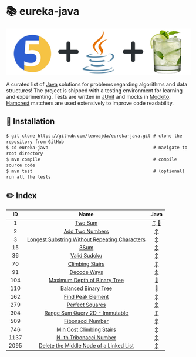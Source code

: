 # :books: eureka-java

![banner](./docs/banner.png "banner")

A curated list of [Java](https://www.java.com/en/) solutions for problems regarding algorithms and data structures! The project is shipped with a testing environment for learning and experimenting.
Tests are written in [JUnit](https://junit.org/junit5/) and mocks in [Mockito](https://site.mockito.org/). [Hamcrest](https://hamcrest.org/JavaHamcrest/) matchers are used extensively to improve code readability.

## :pushpin: Installation

```shell
$ git clone https://github.com/leowajda/eureka-java.git # clone the repository from GitHub
$ cd eureka-java                                        # navigate to root directory
$ mvn compile                                           # compile source code
$ mvn test                                              # (optional) run all the tests
```

## :pencil2: Index

|  ID  |                                                              Name                                                               |                                                                                                                     Java                                                                                                                      |
|:----:|:-------------------------------------------------------------------------------------------------------------------------------:|:---------------------------------------------------------------------------------------------------------------------------------------------------------------------------------------------------------------------------------------------:|
|  1   |                                        [Two Sum](https://leetcode.com/problems/two-sum/)                                        | [:arrow_up_down:](https://github.com/leowajda/eureka-java/blob/master/src/main/java/array/iterative/LC_0001.java) [:arrows_counterclockwise:](https://github.com/leowajda/eureka-java/blob/master/src/main/java/array/recursive/LC_0001.java) |
|  2   |                                [Add Two Numbers](https://leetcode.com/problems/add-two-numbers/)                                |                                                        [:arrow_up_down:](https://github.com/leowajda/eureka-java/blob/master/src/main/java/singly_linked_list/iterative/LC_0002.java)                                                         |
|  3   | [Longest Substring Without Repeating Characters](https://leetcode.com/problems/longest-substring-without-repeating-characters/) |                                                              [:arrow_up_down:](https://github.com/leowajda/eureka-java/blob/master/src/main/java/string/iterative/LC_0003.java)                                                               |
|  15  |                                           [3Sum](https://leetcode.com/problems/3sum/)                                           |                                                               [:arrow_up_down:](https://github.com/leowajda/eureka-java/blob/master/src/main/java/array/iterative/LC_0015.java)                                                               |
|  36  |                                   [Valid Sudoku](https://leetcode.com/problems/valid-sudoku/)                                   |                                                               [:arrow_up_down:](https://github.com/leowajda/eureka-java/blob/master/src/main/java/array/iterative/LC_0036.java)                                                               |
|  70  |                                [Climbing Stairs](https://leetcode.com/problems/climbing-stairs/)                                |                                                               [:arrow_up_down:](https://github.com/leowajda/eureka-java/blob/master/src/main/java/math/iterative/LC_0070.java)                                                                |
|  91  |                                    [Decode Ways](https://leetcode.com/problems/decode-ways/)                                    |                                                              [:arrow_up_down:](https://github.com/leowajda/eureka-java/blob/master/src/main/java/string/iterative/LC_0091.java)                                                               |
| 104  |                   [Maximum Depth of Binary Tree](https://leetcode.com/problems/maximum-depth-of-binary-tree/)                   |                                                       [:arrows_counterclockwise:](https://github.com/leowajda/eureka-java/blob/master/src/main/java/binary_tree/recursive/LC_0104.java)                                                       |
| 110  |                           [Balanced Binary Tree](https://leetcode.com/problems/balanced-binary-tree/)                           |                                                       [:arrows_counterclockwise:](https://github.com/leowajda/eureka-java/blob/master/src/main/java/binary_tree/recursive/LC_0110.java)                                                       |
| 162  |                              [Find Peak Element](https://leetcode.com/problems/find-peak-element/)                              |                                                               [:arrow_up_down:](https://github.com/leowajda/eureka-java/blob/master/src/main/java/array/iterative/LC_0162.java)                                                               |
| 279  |                                [Perfect Squares](https://leetcode.com/problems/perfect-squares/)                                |                                                               [:arrow_up_down:](https://github.com/leowajda/eureka-java/blob/master/src/main/java/math/iterative/LC_0279.java)                                                                |
| 304  |                  [Range Sum Query 2D - Immutable](https://leetcode.com/problems/range-sum-query-2d-immutable/)                  |                                                               [:arrow_up_down:](https://github.com/leowajda/eureka-java/blob/master/src/main/java/graph/iterative/LC_0304.java)                                                               |
| 509  |                               [Fibonacci Number](https://leetcode.com/problems/fibonacci-number/)                               |                                                               [:arrow_up_down:](https://github.com/leowajda/eureka-java/blob/master/src/main/java/math/iterative/LC_0509.java)                                                                |
| 746  |                       [Min Cost Climbing Stairs](https://leetcode.com/problems/min-cost-climbing-stairs/)                       |                                                               [:arrow_up_down:](https://github.com/leowajda/eureka-java/blob/master/src/main/java/math/iterative/LC_0746.java)                                                                |
| 1137 |                         [N-th Tribonacci Number](https://leetcode.com/problems/n-th-tribonacci-number/)                         |                                                               [:arrow_up_down:](https://github.com/leowajda/eureka-java/blob/master/src/main/java/math/iterative/LC_1137.java)                                                                |
| 2095 |        [Delete the Middle Node of a Linked List](https://leetcode.com/problems/delete-the-middle-node-of-a-linked-list/)        |                                                        [:arrow_up_down:](https://github.com/leowajda/eureka-java/blob/master/src/main/java/singly_linked_list/iterative/LC_2095.java)                                                         |